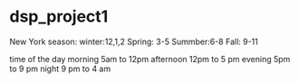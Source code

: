 # dsp_project1
New York season:
winter:12,1,2
Spring: 3-5
Summber:6-8
Fall: 9-11

time of the day
morning 5am to 12pm
afternoon 12pm to 5 pm
evening 5pm to 9 pm
night 9 pm to 4 am
